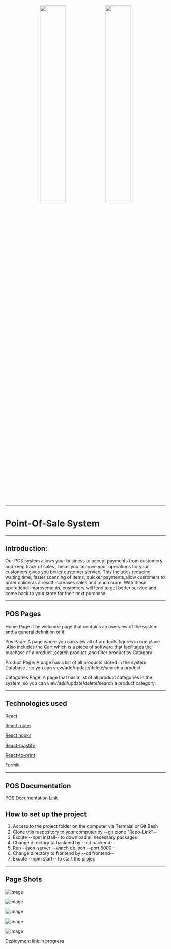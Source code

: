 <p align="center">
    <img src="https://user-images.githubusercontent.com/62269745/174906065-7bb63e14-879a-4740-849c-0821697aeec2.png#gh-light-mode-only" width="40%">
    <img src="https://user-images.githubusercontent.com/62269745/174906068-aad23112-20fe-4ec8-877f-3ee1d9ec0a69.png#gh-dark-mode-only" width="40%">
</p>

<hr>

<h1>Point-Of-Sale System</h1>
<hr>

<h2>Introduction:</h2>
<p>
Our POS system allows your business to accept payments from customers and keep track of sales ,  helps you improve your operations for your customers gives you better customer service. This includes reducing waiting time, faster scanning of items, quicker payments,allow customers to order online as a result increases sales and much more. 
With these operational improvements, customers will tend to get better service and come back to your store for their next purchase.
</p>


<hr>



<h2>POS Pages </h2>
<p>Home Page :The welcome page that contains an overview of the system and a general definition of it. </p>
<p>Pos Page: A page  where you can view all of products figures in one place ,Also includes the Cart which is a piece of software that facilitates the purchase of a product ,search product ,and filter product by Catagory .</p>
<p>Product Page: A page has a list of all products  stored  in the system Database , so you  can view/add/update/delete/search a product.</p>
<p>Catagories Page :A page that has a list of all product categories in the system, so you can view/add/update/delete/search a product category.</p>


<hr>


<h2>Technologies used </h2>
<p><a href="https://beta.reactjs.org/"> React<a/></p> 
<p><a href="https://reactrouter.com/en/main/routers/picking-a-router"> React router<a/></p> 
<p><a href="https://reactjs.org/docs/hooks-intro.html"> React hooks <a/></p> 
<p><a href="https://fkhadra.github.io/react-toastify/introduction/">React-toastify<a/></p> 
<p><a href="https://www.npmjs.com/package/react-to-print"> React-to-print<a/></p> 
<p><a href="https://formik.org/">Formik<a/></p> 


<hr>

<h2>POS Documentation </h2>
<a href="https://www.notion.so/POS-Documentation-2d0947203bfa4279952095665e3abcf3">POS Documentation Link</a>


<h2>How to set up the project</h2>
<ol>   
<li>Access to the project folder on the computer via Termaial or Git Bash</li>
 <li>Clone this respository to your computer  by --git clone "Repo-Link"--</li>
  <li>Excute  --npm install-- to download all necessary packages </li>
  <li>Change directory to backend by --cd backend--</li>
  <li>Run --json-server --watch db.json --port 5000--</li>
   <li>Change directory to frontend by --cd frontend--</li>
  <li>Excute --npm start-- to start the projec</li>
</ol>

  <hr>
  
  
  <h2>Page Shots</h2>
  
  ![image](https://user-images.githubusercontent.com/79041670/199681296-9db9c11b-2131-4200-a032-be4d20d7eda3.png)

  
![image](https://user-images.githubusercontent.com/79041670/199681154-c91aa814-7996-4191-a2d8-e531b06ca720.png)
  
 
![image](https://user-images.githubusercontent.com/79041670/199680771-bf4eef37-dc66-45bb-bd25-baf20cb2817f.png)

    
 ![image](https://user-images.githubusercontent.com/79041670/199681449-17224f06-e8b4-4f40-983c-dd10fd43d193.png)
   
   ![image](https://user-images.githubusercontent.com/79041670/199681550-6d62e0ee-d692-4ec7-9526-7d2d377694ac.png)

    
 Deployment link:in progress
